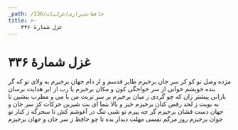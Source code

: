 ```yaml
---
_path: /حافظ-شیرازی/غزلیات/336
title: >-
    غزل شمارهٔ ۳۳۶
---
```

# غزل شمارهٔ ۳۳۶

مژده وصل تو کو کز سر جان برخیزم
طایر قدسم و از دام جهان برخیزم
به ولای تو که گر بنده خویشم خوانی
از سر خواجگی کون و مکان برخیزم
یا رب از ابر هدایت برسان بارانی
پیشتر زان که چو گردی ز میان برخیزم
بر سر تربت من با می و مطرب بنشین
تا به بویت ز لحد رقص کنان برخیزم
خیز و بالا بنما ای بت شیرین حرکات
کز سر جان و جهان دست فشان برخیزم
گر چه پیرم تو شبی تنگ در آغوشم کش
تا سحرگه ز کنار تو جوان برخیزم
روز مرگم نفسی مهلت دیدار بده
تا چو حافظ ز سر جان و جهان برخیزم

